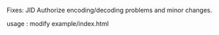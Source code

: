 Fixes: JID Authorize encoding/decoding problems
and minor changes.

usage : modify example/index.html